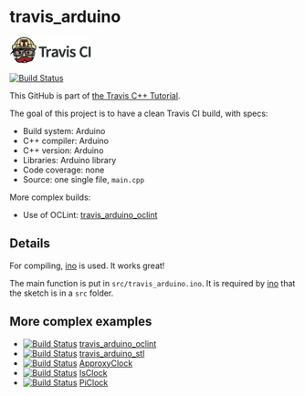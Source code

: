 # travis_arduino

[![Travis CI logo](TravisCI.png)](https://travis-ci.org)

[![Build Status](https://travis-ci.org/richelbilderbeek/travis_arduino.svg?branch=master)](https://travis-ci.org/richelbilderbeek/travis_arduino)

This GitHub is part of [the Travis C++ Tutorial](https://github.com/richelbilderbeek/travis_cpp_tutorial).

The goal of this project is to have a clean Travis CI build, with specs:

 * Build system: Arduino
 * C++ compiler: Arduino
 * C++ version: Arduino
 * Libraries: Arduino library
 * Code coverage: none
 * Source: one single file, `main.cpp`

More complex builds:
 * Use of OCLint: [travis_arduino_oclint](https://www.github.com/richelbilderbeek/travis_arduino_oclint)

## Details

For compiling, [ino](https://github.com/amperka/ino.git) is used. It works great! 

The main function is put in `src/travis_arduino.ino`. It is required by [ino](https://github.com/amperka/ino.git)
that the sketch is in a `src` folder.

## More complex examples

 * [![Build Status](https://travis-ci.org/richelbilderbeek/travis_arduino_oclint.svg?branch=master)](https://travis-ci.org/richelbilderbeek/travis_arduino_oclint) [travis_arduino_oclint](https://github.com/richelbilderbeek/travis_arduino_oclint)
 * [![Build Status](https://travis-ci.org/richelbilderbeek/travis_arduino_stl.svg?branch=master)](https://travis-ci.org/richelbilderbeek/travis_arduino_stl) [travis_arduino_stl](https://github.com/richelbilderbeek/travis_arduino_stl)
 * [![Build Status](https://travis-ci.org/richelbilderbeek/ApproxyClock.svg?branch=master)](https://travis-ci.org/richelbilderbeek/ApproxyClock) [ApproxyClock](https://github.com/richelbilderbeek/ApproxyClock)
 * [![Build Status](https://travis-ci.org/richelbilderbeek/IsClock.svg?branch=master)](https://travis-ci.org/richelbilderbeek/IsClock) [IsClock](https://github.com/richelbilderbeek/IsClock)
 * [![Build Status](https://travis-ci.org/richelbilderbeek/PiClock.svg?branch=master)](https://travis-ci.org/richelbilderbeek/PiClock) [PiClock](https://github.com/richelbilderbeek/PiClock)
